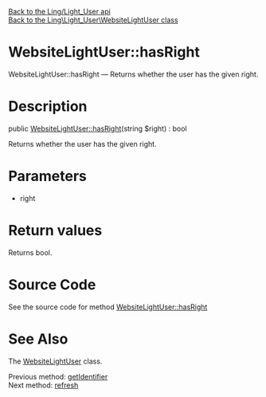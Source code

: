 [Back to the Ling/Light_User api](https://github.com/lingtalfi/Light_User/blob/master/doc/api/Ling/Light_User.md)<br>
[Back to the Ling\Light_User\WebsiteLightUser class](https://github.com/lingtalfi/Light_User/blob/master/doc/api/Ling/Light_User/WebsiteLightUser.md)


WebsiteLightUser::hasRight
================



WebsiteLightUser::hasRight — Returns whether the user has the given right.




Description
================


public [WebsiteLightUser::hasRight](https://github.com/lingtalfi/Light_User/blob/master/doc/api/Ling/Light_User/WebsiteLightUser/hasRight.md)(string $right) : bool




Returns whether the user has the given right.




Parameters
================


- right

    


Return values
================

Returns bool.








Source Code
===========
See the source code for method [WebsiteLightUser::hasRight](https://github.com/lingtalfi/Light_User/blob/master/WebsiteLightUser.php#L133-L151)


See Also
================

The [WebsiteLightUser](https://github.com/lingtalfi/Light_User/blob/master/doc/api/Ling/Light_User/WebsiteLightUser.md) class.

Previous method: [getIdentifier](https://github.com/lingtalfi/Light_User/blob/master/doc/api/Ling/Light_User/WebsiteLightUser/getIdentifier.md)<br>Next method: [refresh](https://github.com/lingtalfi/Light_User/blob/master/doc/api/Ling/Light_User/WebsiteLightUser/refresh.md)<br>


